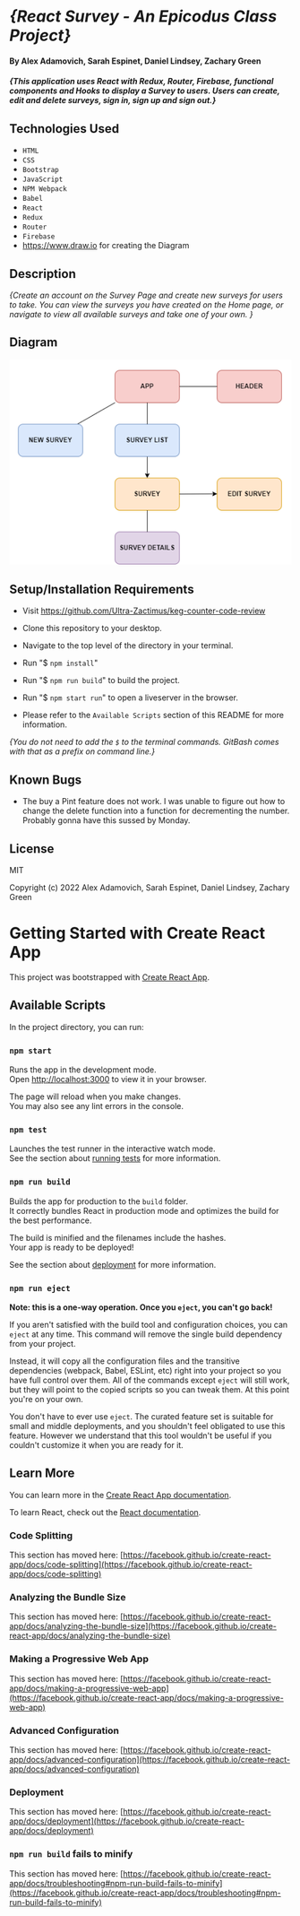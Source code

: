 # _{React Survey - An Epicodus Class Project}_

#### By Alex Adamovich, Sarah Espinet, Daniel Lindsey, Zachary Green

#### _{This application uses React with Redux, Router, Firebase, functional components and Hooks to display a Survey to users. Users can create, edit and delete surveys, sign in, sign up and sign out.}_

## Technologies Used
* `HTML`
* `CSS`
* `Bootstrap`
* `JavaScript`
* `NPM Webpack`
* `Babel`
* `React`
* `Redux`
* `Router`
* `Firebase`
* https://www.draw.io for creating the Diagram

## Description

_{Create an account on the Survey Page and create new surveys for users to take. You can view the surveys you have created on the Home page, or navigate to view all available surveys and take one of your own. }_

## Diagram

![A diagram of the relationships of the components](./src/img/diagram.png)

## Setup/Installation Requirements

* Visit https://github.com/Ultra-Zactimus/keg-counter-code-review
* Clone this repository to your desktop.
* Navigate to the top level of the directory in your terminal.
* Run "$ `npm install`"
* Run "$ `npm run build`" to build the project.
* Run "$ `npm start run`" to open a liveserver in the browser.

* Please refer to the `Available Scripts` section of this README for more information.

_{You do not need to add the `$` to the terminal commands. GitBash comes with that as a prefix on command line.}_

## Known Bugs

* The buy a Pint feature does not work. I was unable to figure out how to change the delete function into a function for decrementing the number. Probably gonna have this sussed by Monday.

## License

MIT

Copyright (c) 2022 Alex Adamovich, Sarah Espinet, Daniel Lindsey, Zachary Green  


# Getting Started with Create React App

This project was bootstrapped with [Create React App](https://github.com/facebook/create-react-app).

## Available Scripts

In the project directory, you can run:

### `npm start`

Runs the app in the development mode.\
Open [http://localhost:3000](http://localhost:3000) to view it in your browser.

The page will reload when you make changes.\
You may also see any lint errors in the console.

### `npm test`

Launches the test runner in the interactive watch mode.\
See the section about [running tests](https://facebook.github.io/create-react-app/docs/running-tests) for more information.

### `npm run build`

Builds the app for production to the `build` folder.\
It correctly bundles React in production mode and optimizes the build for the best performance.

The build is minified and the filenames include the hashes.\
Your app is ready to be deployed!

See the section about [deployment](https://facebook.github.io/create-react-app/docs/deployment) for more information.

### `npm run eject`

**Note: this is a one-way operation. Once you `eject`, you can't go back!**

If you aren't satisfied with the build tool and configuration choices, you can `eject` at any time. This command will remove the single build dependency from your project.

Instead, it will copy all the configuration files and the transitive dependencies (webpack, Babel, ESLint, etc) right into your project so you have full control over them. All of the commands except `eject` will still work, but they will point to the copied scripts so you can tweak them. At this point you're on your own.

You don't have to ever use `eject`. The curated feature set is suitable for small and middle deployments, and you shouldn't feel obligated to use this feature. However we understand that this tool wouldn't be useful if you couldn't customize it when you are ready for it.

## Learn More

You can learn more in the [Create React App documentation](https://facebook.github.io/create-react-app/docs/getting-started).

To learn React, check out the [React documentation](https://reactjs.org/).

### Code Splitting

This section has moved here: [https://facebook.github.io/create-react-app/docs/code-splitting](https://facebook.github.io/create-react-app/docs/code-splitting)

### Analyzing the Bundle Size

This section has moved here: [https://facebook.github.io/create-react-app/docs/analyzing-the-bundle-size](https://facebook.github.io/create-react-app/docs/analyzing-the-bundle-size)

### Making a Progressive Web App

This section has moved here: [https://facebook.github.io/create-react-app/docs/making-a-progressive-web-app](https://facebook.github.io/create-react-app/docs/making-a-progressive-web-app)

### Advanced Configuration

This section has moved here: [https://facebook.github.io/create-react-app/docs/advanced-configuration](https://facebook.github.io/create-react-app/docs/advanced-configuration)

### Deployment

This section has moved here: [https://facebook.github.io/create-react-app/docs/deployment](https://facebook.github.io/create-react-app/docs/deployment)

### `npm run build` fails to minify

This section has moved here: [https://facebook.github.io/create-react-app/docs/troubleshooting#npm-run-build-fails-to-minify](https://facebook.github.io/create-react-app/docs/troubleshooting#npm-run-build-fails-to-minify)
